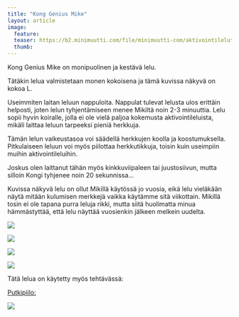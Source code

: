 ```yaml
---
title: "Kong Genius Mike"
layout: article
image:
  feature:
  teaser: https://b2.minimuutti.com/file/minimuutti-com/aktivointilelut/kongit/DSC17019-245px.jpg
  thumb:
---
```


Kong Genius Mike on monipuolinen ja kestävä lelu.

Tätäkin lelua valmistetaan monen kokoisena ja tämä kuvissa näkyvä on kokoa L.

Useimmiten laitan leluun nappuloita. Nappulat tulevat lelusta ulos erittäin helposti, joten lelun tyhjentämiseen menee Mikiltä noin 2-3 minuuttia. Lelu sopii hyvin koiralle, jolla ei ole vielä paljoa kokemusta aktivointileluista, mikäli laittaa leluun tarpeeksi pieniä herkkuja.

Tämän lelun vaikeustasoa voi säädellä herkkujen koolla ja koostumuksella. Pitkulaiseen leluun voi myös piilottaa herkkutikkuja, toisin kuin useimpiin muihin aktivointileluihin.

Joskus olen laittanut tähän myös kinkkuviipaleen tai juustosiivun, mutta silloin Kongi tyhjenee noin 20 sekunnissa…

Kuvissa näkyvä lelu on ollut Mikillä käytössä jo vuosia, eikä lelu vieläkään näytä mitään kulumisen merkkejä vaikka käytämme sitä viikottain. Mikillä tosin ei ole tapana purra leluja rikki, mutta siitä huolimatta minua hämmästyttää, että lelu näyttää vuosienkin jälkeen melkein uudelta.

![](https://b2.minimuutti.com/file/minimuutti-com/aktivointilelut/kongit/DSC35180-800px.jpg)

![](https://b2.minimuutti.com/file/minimuutti-com/aktivointilelut/kongit/DSC35135-800px.jpg)

![](https://b2.minimuutti.com/file/minimuutti-com/aktivointilelut/kongit/DSC35158-800px.jpg)

![](https://b2.minimuutti.com/file/minimuutti-com/aktivointilelut/kongit/DSC17019_2-800px.jpg)

Tätä lelua on käytetty myös tehtävässä:

[Putkipiilo:](/aktivointi/putkipiilo/)

[![](https://b2.minimuutti.com/file/minimuutti-com/aktivointi/putkipiilo/DSC47941-800px.jpg)](/aktivointi/putkipiilo/)
